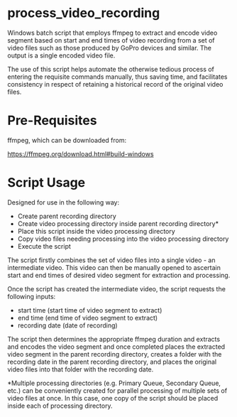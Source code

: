 # process_video_recording
Windows batch script that employs ffmpeg to extract and encode video segment based on start and end times of video recording from a set of video files such as those produced by GoPro devices and similar. The output is a single encoded video file. 

The use of this script helps automate the otherwise tedious process of entering the requisite commands manually, thus saving time, and facilitates consistency in respect of retaining a historical record of the original video files.

# Pre-Requisites

ffmpeg, which can be downloaded from:

https://ffmpeg.org/download.html#build-windows

# Script Usage

Designed for use in the following way:

* Create parent recording directory
* Create video processing directory inside parent recording directory*
* Place this script inside the video processing directory
* Copy video files needing processing into the video processing directory
* Execute the script

The script firstly combines the set of video files into a single video - an intermediate video. This video can then be manually opened to ascertain start and end times of desired video segment for extraction and processing. 

Once the script has created the intermediate video, the script requests the following inputs:

* start time (start time of video segment to extract)
* end time (end time of video segment to extract)
* recording date (date of recording)

The script then determines the appropriate ffmpeg duration and extracts and encodes the video segment and once completed places the extracted video segment in the parent recording directory, creates a folder with the recording date in the parent recording directory, and places the original video files into that folder with the recording date. 

*Multiple processing directories (e.g. Primary Queue, Secondary Queue, etc.) can be conveniently created for parallel processing of multiple sets of video files at once. In this case, one copy of the script should be placed inside each of processing directory.  
